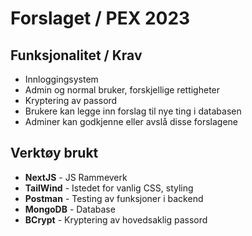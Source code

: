 # Forslaget / PEX 2023

## Funksjonalitet / Krav
- Innloggingsystem
- Admin og normal bruker, forskjellige rettigheter
- Kryptering av passord
- Brukere kan legge inn forslag til nye ting i databasen
- Adminer kan godkjenne eller avslå disse forslagene

## Verktøy brukt
- **NextJS** - JS Rammeverk
- **TailWind** - Istedet for vanlig CSS, styling
- **Postman** - Testing av funksjoner i backend
- **MongoDB** - Database
- **BCrypt** - Kryptering av hovedsaklig passord
